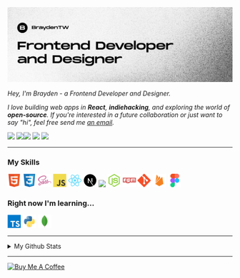 ![Brayden W - Frontend Developer and Designer](./assets/banner.png)

<p>
<i>Hey, I'm Brayden - a Frontend Developer and Designer.
  
I love building web apps in **React**, **indiehacking**, and exploring the world of **open-source**. If you're interested in a future collaboration or just want to say "hi", feel free send me <a href="mailto:brayden45.dev@gmail.com">an email</a>.</i>
</p>

<p>
<a href="mailto:me@braydentw.com"><img src="https://img.shields.io/badge/Email%20Me-4c6dd3?style=for-the-badge&logo=gmail&logoColor=white"></a> <a href="https://github.com/braydentw"><img src="https://img.shields.io/badge/GitHub-100000?style=for-the-badge&logo=github&logoColor=white"></a><a href="https://www.linkedin.com/in/braydentw/"><img src="https://img.shields.io/badge/linkedin-00457C?style=for-the-badge&logo=linkedin&logoColor=white"></a> <a href="https://dribbble.com/braydentw"><img src="https://img.shields.io/badge/Dribbble-EA4C89?style=for-the-badge&logo=dribbble&logoColor=white"></a> <a href="https://dev.to/braydentw"><img src="https://img.shields.io/badge/dev.to-ccc?style=for-the-badge&logo=dev.to&logoColor=black"></a>
</p>

<hr>

### **My Skills**

<p>
<img width="30" src="https://raw.githubusercontent.com/devicons/devicon/master/icons/html5/html5-original.svg">

<img width="30" src="https://raw.githubusercontent.com/devicons/devicon/master/icons/css3/css3-original.svg">

<img width="30" src="https://raw.githubusercontent.com/devicons/devicon/master/icons/sass/sass-original.svg">

<img width="30" src="https://raw.githubusercontent.com/devicons/devicon/master/icons/javascript/javascript-original.svg">

<img width="30" src="https://raw.githubusercontent.com/devicons/devicon/master/icons/react/react-original.svg">

<img width="30" src="./assets/nextjs.svg">

<img width="30" src="https://img.stackshare.io/service/8158/default_660b7c41c3ba489cb581eec89c04655404258c19.png">

<img width="30" src="https://raw.githubusercontent.com/devicons/devicon/master/icons/nodejs/nodejs-original.svg">

<img width="30" src="https://raw.githubusercontent.com/devicons/devicon/master/icons/npm/npm-original-wordmark.svg">

<img width="30" src="https://raw.githubusercontent.com/devicons/devicon/master/icons/git/git-original.svg">

<img width="30" src="https://raw.githubusercontent.com/devicons/devicon/master/icons/firebase/firebase-plain.svg">

<img width="30" src="https://raw.githubusercontent.com/devicons/devicon/master/icons/figma/figma-original.svg">
</p>

### **Right now I'm learning...**

<p>
<img width="30" src="https://raw.githubusercontent.com/devicons/devicon/master/icons/typescript/typescript-original.svg">

<img width="30" src="https://raw.githubusercontent.com/devicons/devicon/master/icons/python/python-original.svg">

<img width="30" src="https://raw.githubusercontent.com/devicons/devicon/master/icons/mongodb/mongodb-original.svg">
</p>

<hr>

<details>
  <summary>My Github Stats</summary>
  <img src="https://github-readme-stats.vercel.app/api?username=BraydenTW&show_icons=true&theme=tokyonight&icon_color=6392DF">
</details>

<hr />

<a href="https://www.buymeacoffee.com/braydenw" target="_blank"><img src="https://cdn.buymeacoffee.com/buttons/v2/default-yellow.png" alt="Buy Me A Coffee" width="210" ></a>
